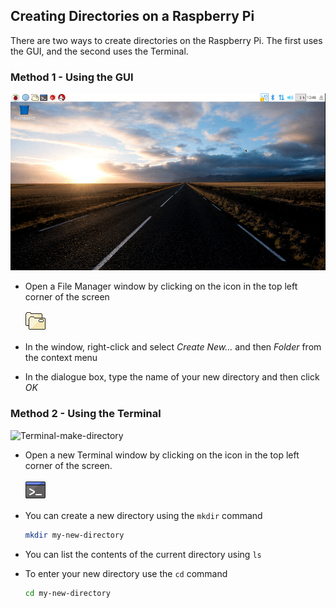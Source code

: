 ## Creating Directories on a Raspberry Pi

There are two ways to create directories on the Raspberry Pi. The first uses the GUI, and the second uses the Terminal.

### Method 1 - Using the GUI

![GUI-make-directory](images/GUI-make-directory.gif)

- Open a File Manager window by clicking on the icon in the top left corner of the screen

   ![file-manager](images/file-manager.png)

- In the window, right-click and select *Create New...* and then *Folder* from the context menu
- In the dialogue box, type the name of your new directory and then click *OK*

### Method 2 - Using the Terminal

![Terminal-make-directory](images/Terminal-make-directory.gif)

- Open a new Terminal window by clicking on the icon in the top left corner of the screen.

   ![terminal](images/terminal.png)

- You can create a new directory using the `mkdir` command

	~~~bash
	mkdir my-new-directory
	~~~

- You can list the contents of the current directory using `ls`
- To enter your new directory use the `cd` command

	~~~bash
	cd my-new-directory
	~~~


